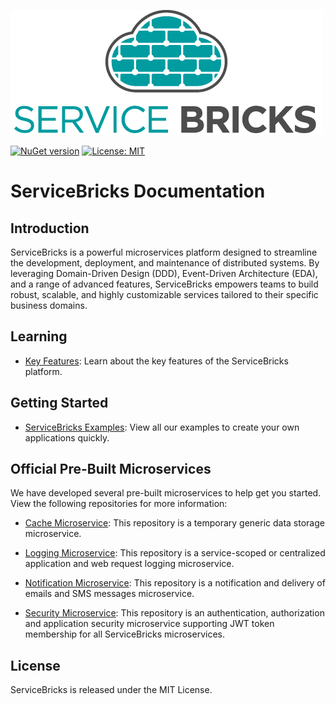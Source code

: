 ![ServiceBricks Logo](https://github.com/holomodular/ServiceBricks/blob/main/Logo.png)  

[![NuGet version](https://badge.fury.io/nu/ServiceBricks.svg)](https://badge.fury.io/nu/ServiceBricks)
[![License: MIT](https://img.shields.io/badge/License-MIT-blue.svg)](https://opensource.org/licenses/MIT)

# ServiceBricks Documentation

## Introduction
ServiceBricks is a powerful microservices platform designed to streamline the development, deployment, and maintenance of distributed systems. By leveraging Domain-Driven Design (DDD), Event-Driven Architecture (EDA), and a range of advanced features, ServiceBricks empowers teams to build robust, scalable, and highly customizable services tailored to their specific business domains.

## Learning
* [Key Features](https://github.com/holomodular/ServiceBricks-Documentation/blob/main/V1/KeyFeatures.md): Learn about the key features of the ServiceBricks platform.

## Getting Started
* [ServiceBricks Examples](https://github.com/holomodular/ServiceBricks-Examples): View all our examples to create your own applications quickly.

## Official Pre-Built Microservices
We have developed several pre-built microservices to help get you started. View the following repositories for more information:
* [Cache Microservice](https://github.com/holomodular/ServiceBricks-Cache): This repository is a temporary generic data storage microservice.

* [Logging Microservice](https://github.com/holomodular/ServiceBricks-Logging): This repository is a service-scoped or centralized application and web request logging microservice.

* [Notification Microservice](https://github.com/holomodular/ServiceBricks-Notification): This repository is a notification and delivery of emails and SMS messages microservice.

* [Security Microservice](https://github.com/holomodular/ServiceBricks-Security): This repository is an authentication, authorization and application security microservice supporting JWT token membership for all ServiceBricks microservices.

## License
ServiceBricks is released under the MIT License.
